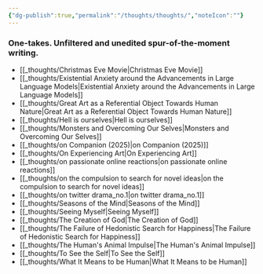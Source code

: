 ```yaml
---
{"dg-publish":true,"permalink":"/thoughts/thoughts/","noteIcon":""}
---
```


### One-takes. Unfiltered and unedited spur-of-the-moment writing. 


- [[_thoughts/Christmas Eve Movie\|Christmas Eve Movie]]
- [[_thoughts/Existential Anxiety around the Advancements in Large Language Models\|Existential Anxiety around the Advancements in Large Language Models]]
- [[_thoughts/Great Art as a Referential Object Towards Human Nature\|Great Art as a Referential Object Towards Human Nature]]
- [[_thoughts/Hell is ourselves\|Hell is ourselves]]
- [[_thoughts/Monsters and Overcoming Our Selves\|Monsters and Overcoming Our Selves]]
- [[_thoughts/on Companion (2025)\|on Companion (2025)]]
- [[_thoughts/On Experiencing Art\|On Experiencing Art]]
- [[_thoughts/on passionate online reactions\|on passionate online reactions]]
- [[_thoughts/on the compulsion to search for novel ideas\|on the compulsion to search for novel ideas]]
- [[_thoughts/on twitter drama_no.1\|on twitter drama_no.1]]
- [[_thoughts/Seasons of the Mind\|Seasons of the Mind]]
- [[_thoughts/Seeing Myself\|Seeing Myself]]
- [[_thoughts/The Creation of God\|The Creation of God]]
- [[_thoughts/The Failure of Hedonistic Search for Happiness\|The Failure of Hedonistic Search for Happiness]]
- [[_thoughts/The Human's Animal Impulse\|The Human's Animal Impulse]]
- [[_thoughts/To See the Self\|To See the Self]]
- [[_thoughts/What It Means to be Human\|What It Means to be Human]]

